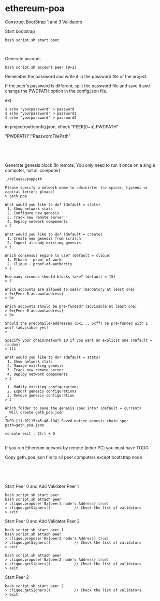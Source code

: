 # ethereum-poa

Construct BootStrap 1 and 3 Validators

Start bootstrap
```
bash script.sh start boot
```
<br/>

Generate account
```
bash script.sh account peer [0~2]
```

Remember the password and write it in the password file of the project.

If the peer's password is different, split the password file and save it and change the PWDPATH option in the config.json file.


ex)
``` 
$ echo "yourpassword" > password
$ echo "yourpassword" > password1
$ echo "yourpassword" > password2
```
in projectroot/config.json, check "PEER[0~n].PWDPATH"

"PWDPATH":"PasswordFilePath"

<br/>
<br/>
<br/>

Generate genesis block
(In remote, You only need to run it once on a single computer, not all computer)
```
./release/puppeth
```

```
Please specify a network name to administer (no spaces, hyphens or capital letters please)
> geth_poa
```
```
What would you like to do? (default = stats)
 1. Show network stats
 2. Configure new genesis
 3. Track new remote server
 4. Deploy network components
> 2
```
```
What would you like to do? (default = create)
 1. Create new genesis from scratch
 2. Import already existing genesis
> 1
```
```
Which consensus engine to use? (default = clique)
 1. Ethash - proof-of-work
 2. Clique - proof-of-authority
> 2
```
```
How many seconds should blocks take? (default = 15)
> 5
```

```
Which accounts are allowed to seal? (mandatory at least one)
> 0x{Peer 0 accountaddress}
> 0x
```

```
Which accounts should be pre-funded? (advisable at least one)
> 0x{Peer 0 accountaddress}
> 0x
```
```
Should the precompile-addresses (0x1 .. 0xff) be pre-funded with 1 wei? (advisable yes)
> 
```
```
Specify your chain/network ID if you want an explicit one (default = random)
> 111
```
```
What would you like to do? (default = stats)
 1. Show network stats
 2. Manage existing genesis
 3. Track new remote server
 4. Deploy network components
> 2
```
```
 1. Modify existing configurations
 2. Export genesis configurations
 3. Remove genesis configuration
> 2
```
```
Which folder to save the genesis spec into? (default = current)
  Will create geth_poa.json
> 
INFO [11-07|15:45:46.194] Saved native genesis chain spec          path=geth_poa.json

console exit : Ctrl + D
```

<br/>
If you run Ethereum network by remote (other PC) you must have TODO: 

Copy geth_poa.json file to all peer computers except bootstrap node

<br/><br/><br/>


Start Peer 0 and Add Validater Peer 1
```
bash script.sh start peer
bash script.sh attach peer
> clique.propose('0x{peer1 node's Address},true)
> clique.getSigners()           // Check the list of validators
> exit
```

Start Peer 0 and Add Validater Peer 2
```
bash script.sh start peer 1
bash script.sh attach peer
> clique.propose('0x{peer2 node's Address},true)
> clique.getSigners()           // Check the list of validators
> exit
```

```
bash script.sh attach peer
> clique.propose('0x{peer2 node's Address},true)
> clique.getSigners()           // Check the list of validators
> exit
```

Start Peer 2
```
bash script.sh start peer 2
> clique.getSigners()           // Check the list of validators
> exit
```
